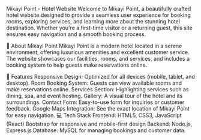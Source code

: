Mikayi Point - Hotel Website
Welcome to Mikayi Point, a beautifully crafted hotel website designed to provide a seamless user experience for booking rooms, exploring services, and learning more about the stunning hotel destination. Whether you're a first-time visitor or a returning guest, this site ensures easy navigation and a smooth booking process.

🏨 About Mikayi Point
Mikayi Point is a modern hotel located in a serene environment, offering luxurious amenities and excellent customer service. The website showcases our facilities, rooms, and services, and includes a booking system to help guests make reservations online.

🌟 Features
Responsive Design: Optimized for all devices (mobile, tablet, and desktop).
Room Booking System: Guests can view available rooms and make reservations online.
Services Section: Highlighting services such as dining, spa, and event hosting.
Gallery: A visual tour of the hotel and its surroundings.
Contact Form: Easy-to-use form for inquiries or customer feedback.
Google Maps Integration: See the exact location of Mikayi Point for easy navigation.
💻 Tech Stack
Frontend:
HTML5, CSS3, JavaScript (React)
Bootstrap for responsive and mobile-first design
Backend:
Node.js, Express.js 
Database:
MySQL for managing bookings and customer data.
